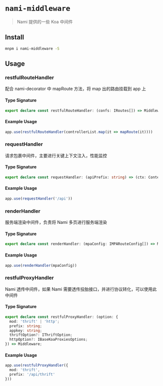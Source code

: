 # `nami-middleware`

> Nami 提供的一些 Koa 中间件

## Install

```bash
mnpm i nami-middleware -S
```

## Usage

### restfulRouteHandler

配合 nami-decorator 中 mapRoute 方法，将 map 出的路由挂载到 app 上

#### Type Signature

```ts
export declare const restfulRouteHandler: (confs: IRoutes[]) => Middleware;
```

#### Example Usage

```ts
app.use(restfulRouteHandler(controllerList.map(it => mapRoute(it))))
```

### requestHandler

请求包裹中间件，主要进行关键上下文注入，性能监控

#### Type Signature

```ts
export declare const requestHandler: (apiPrefix: string) => (ctx: Context, next: () => Promise<undefined>) => Promise<void>;
```

#### Example Usage

```ts
app.use(requestHandler('/api'))
```

### renderHandler

服务端渲染中间件，负责将 Nami 多页进行服务端渲染

#### Type Signature

```ts
export declare const renderHandler: (mpaConfig: IMPARouteConfig[]) => Middleware;
```

#### Example Usage

```ts
app.use(renderHandler(mpaConfig))
```

### restfulProxyHandler

Nami 透传中间件，如果 Nami 需要透传投胎接口，并进行协议转化，可以使用此中间件

#### Type Signature

```ts
export declare const restfulProxyHandler: (option: {
  mod: 'thrift' | 'http';
  prefix: string;
  appkey: string;
  thriftOption?: IThriftOption;
  httpOption?: IBaseKoaProxiesOptions;
}) => Middleware;
```

#### Example Usage

```ts
app.use(restfulProxyHandler({
  mod: 'thrift',
  prefix: '/api/thrift'
}))
```